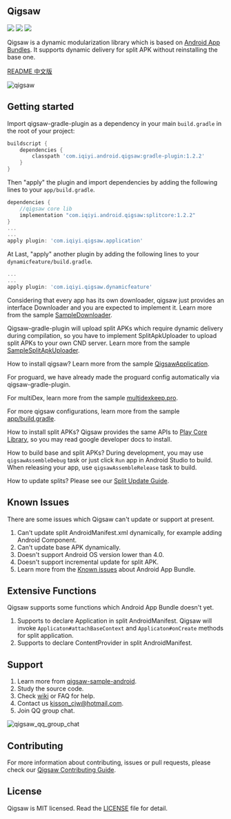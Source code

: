 ## Qigsaw

![](https://img.shields.io/badge/license-MIT-brightgreen.svg?style=flat)
![](https://img.shields.io/badge/PRs-welcome-brightgreen.svg?style=flat)
![](https://img.shields.io/badge/release-1.2.2-red.svg?style=flat)

Qigsaw is a dynamic modularization library which is based on [Android App Bundles](https://developer.android.com/guide/app-bundle/). It supports dynamic delivery for split APK without reinstalling the base one.

[README 中文版](./README.zh-CN.md)

![qigsaw](./assets/qigsaw.png)

## Getting started

Import qigsaw-gradle-plugin as a dependency in your main `build.gradle` in the root of your project:

```gradle
buildscript {
    dependencies {
        classpath 'com.iqiyi.android.qigsaw:gradle-plugin:1.2.2'
    }
}
```
Then "apply" the plugin and import dependencies by adding the following lines to your `app/build.gradle`.

```gradle
dependencies {
    //qigsaw core lib
    implementation "com.iqiyi.android.qigsaw:splitcore:1.2.2"
}
...
...
apply plugin: 'com.iqiyi.qigsaw.application'
```
At Last, "apply" another plugin by adding the following lines to your `dynamicfeature/build.gradle`.

```gradle
...
...
apply plugin: 'com.iqiyi.qigsaw.dynamicfeature'
```
Considering that every app has its own downloader, qigsaw just provides an interface Downloader and you are expected to implement it. Learn more from the sample [SampleDownloader](./app/src/main/java/com/iqiyi/qigsaw/sample/downloader/SampleDownloader.java).

Qigsaw-gradle-plugin will upload split APKs which require dynamic delivery during compilation, so you have to implement SplitApkUploader to upload split APKs to your own CND server. Learn more from the sample [SampleSplitApkUploader](./qigsaw-android-sample/buildSrc/src/main/groovy/com/iqiyi/qigsaw/buildtool/gradle/sample/upload/SampleSplitApkUploader.groovy).

How to install qigsaw? Learn more from the sample [QigsawApplication](./app/src/main/java/com/iqiyi/qigsaw/sample/QigsawApplication.java).

For proguard, we have already made the proguard config automatically via qigsaw-gradle-plugin.

For multiDex, learn more from the sample [multidexkeep.pro](./app/multidexkeep.pro).

For more qigsaw configurations, learn more from the sample [app/build.gradle](./app/build.gradle).

How to install split APKs? Qigsaw provides the same APIs to [Play Core Library](https://developer.android.com/guide/app-bundle/playcore#monitor_requests), so you may read google developer docs to install.

How to build base and split APKs? During development, you may use `qigsawAssembleDebug` task or just click `Run` app in Android Studio to build. When releasing your app, use `qigsawAssembleRelease` task to build.

How to update splits? Please see our [Split Update Guide](./SPLIT_UPDATE_GUIDE.MD).

## Known Issues
There are some issues which Qigsaw can't update or support at present.

1. Can't update split AndroidManifest.xml dynamically, for example adding Android Component.
2. Can't update base APK dynamically.
3. Doesn't support Android OS version lower than 4.0.
4. Doesn't support incremental update for split APK.
5. Learn more from the [Known issues](https://developer.android.com/guide/app-bundle/#known_issues) about Android App Bundle.

## Extensive Functions

Qigsaw supports some functions which Android App Bundle doesn't yet.

1. Supports to declare Application in split AndroidManifest. Qigsaw will invoke `Applicaton#attachBaseContext` and `Applicaton#onCreate` methods for split application.
2. Supports to declare ContentProvider in split AndroidManifest.

## Support

1. Learn more from [qigsaw-sample-android](./qigsaw-android-sample).
2. Study the source code.
3. Check [wiki](https://github.com/iqiyi/Qigsaw/wiki) or FAQ for help.
4. Contact us <a href="mailto:kisson_cjw@hotmail.com">kisson_cjw@hotmail.com</a>.
5. Join QQ group chat.

![qigsaw_qq_group_chat](./assets/qigsaw_qq_group_chat.jpeg)

## Contributing

For more information about contributing, issues or pull requests, please check our [Qigsaw Contributing Guide](./CONTRIBUTING.MD).

## License

Qigsaw is MIT licensed. Read the [LICENSE](./LICENSE) file for detail.
